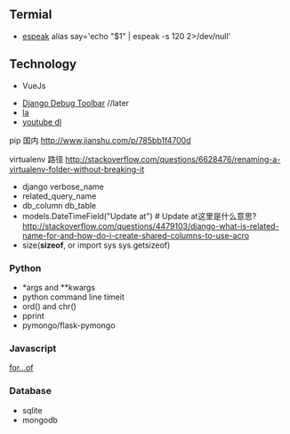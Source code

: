 
## Termial

+ [espeak](http://superuser.com/questions/93691/mac-os-x-say-command-in-ubuntu)
  alias say='echo "$1" | espeak -s 120 2>/dev/null'

## Technology

+ VueJs

- [Django Debug Toolbar](https://github.com/django-debug-toolbar/django-debug-toolbar/) //later
- [la](mac/la.md)
- [youtube dl](tools/youtube-dl.md)

pip 国内
http://www.jianshu.com/p/785bb1f4700d

virtualenv 路径
http://stackoverflow.com/questions/6628476/renaming-a-virtualenv-folder-without-breaking-it

+ django verbose_name
+ related_query_name
+ db_column db_table
+ models.DateTimeField("Update at") # Update at这里是什么意思?http://stackoverflow.com/questions/4479103/django-what-is-related-name-for-and-how-do-i-create-shared-columns-to-use-acro
+ size(__sizeof__, or import sys sys.getsizeof)


### Python
+ *args and **kwargs
+ python command line timeit
+ ord() and chr()
+ pprint
+ pymongo/flask-pymongo

### Javascript
[for...of](https://developer.mozilla.org/en-US/docs/Web/JavaScript/Reference/Statements/for...of)


### Database
+ sqlite
+ mongodb
